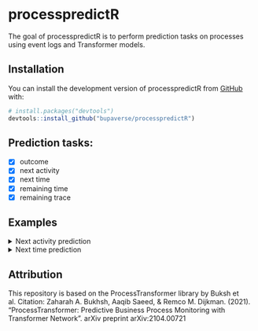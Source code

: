 
<!-- README.md is generated from README.Rmd. Please edit that file -->

# processpredictR

<!-- badges: start -->
<!-- badges: end -->

The goal of processpredictR is to perform prediction tasks on processes
using event logs and Transformer models.

## Installation

You can install the development version of processpredictR from
[GitHub](https://github.com/) with:

``` r
# install.packages("devtools")
devtools::install_github("bupaverse/processpredictR")
```

## Prediction tasks:

-   [x] outcome
-   [x] next activity
-   [x] next time
-   [x] remaining time
-   [x] remaining trace

## Examples

<details>
<summary>
Next activity prediction
</summary>
<p>

### Installation

``` r
install.packages("https://github.com/bupaverse/processpredictR.git")
```

``` r
library(processpredictR)
library(eventdataR)
```

### preprocess dataset

``` r
df <- prepare_examples(patients, task = "next_time")
df
```

### split dataset into train- and test dataset

``` r
set.seed(123)
split <- split_train_test(df, split = 0.7, trace_length_bins = 5)
df_train <- split$train_df
df_test <- split$test_df
```

### tokenize train dataset

``` r
tokens_train <- tokenize(df_train, vocabulary = create_vocabulary(df))
tokens_train
```

### define transformer model

``` r
model <- transformer_model(df)
model
```

### compile transformer model

``` r
transformer_compile(transformer_model = model, learning_rate = 0.001)
```

### fit transformer model

``` r
transformer_fit(transformer_model = model, tokens_train = tokens_train,
                maxlen = max_case_length(df), num_epochs = 15, batch_size = 12, file = "example_model_next_activity")
```

### tokenize test dataset

``` r
tokens_test <- tokenize(df_test, vocabulary = create_vocabulary(df))
```

### predict on test data

``` r
results <- transformer_predict(transformer_model = model, tokens_test = tokens_test, maxlen = max_case_length(df))
results
```

### visualize with tensorboard

``` r
tensorboard(log_dir = "tensorboard/")
```

</p>
</details>
<details>
<summary>
Next time prediction
</summary>
<p>

### Installation

``` r
install.packages("https://github.com/bupaverse/processpredictR.git")
library(processpredictR)
```

### preprocess dataset

``` r
df <- create_prefix_df(eventdataR::patients, prediction = "next_time")
df
```

### split dataset into train- and test dataset

``` r
set.seed(123)
split <- split_train_test(df, split = 0.7, trace_length_bins = 5)
df_train <- split$train_df
df_test <- split$test_df
```

### tokenize train dataset

``` r
tokens_train <- tokenize(df_train, vocabulary = create_vocabulary(df))
tokens_train
```

### define transformer model

``` r
model <- transformer_model(df)
model
```

### compile transformer model

``` r
transformer_compile(transformer_model = model, learning_rate = 0.001)
```

### fit transformer model

``` r
transformer_fit(transformer_model = model, tokens_train = tokens_train,
                maxlen = max_case_length(df), num_epochs = 10, batch_size = 12, file = "example_model_next_time")
```

### tokenize test dataset

``` r
tokens_test <- tokenize(df_test, vocabulary = create_vocabulary(df))
```

### predict on test data

``` r
results <- transformer_predict(transformer_model = model, tokens_test = tokens_test, maxlen = max_case_length(df), predict_type = "metrics")
results
```

### get the predicted values y_pred and calculate metrics

``` r
y_pred <- transformer_predict(transformer_model = model, tokens_test = tokens_test, maxlen = max_case_length(df), predict_type = "y_pred")
y_pred %>% as.vector()
```

``` r
scale(df_test$next_time) -> standardScaled
standardScaled

(y_pred %>% as.vector() * attr(standardScaled, 'scaled:scale') + attr(standardScaled, 'scaled:center')) %>% summary()

MAPE <- mean(abs((tokens_test$token_y-y_pred)/tokens_test$token_y))*100
MAPE
r2_score <- cor(tokens_test$token_y,y_pred)^2
r2_score

Metrics::mae(tokens_test$token_y, y_pred)
Metrics::rmse(tokens_test$token_y, y_pred)
```

### tensorboard

``` r
keras::tensorboard(log_dir = "tensorboard/")
```

</p>
</details>

## Attribution

This repository is based on the ProcessTransformer library by Buksh et
al. Citation: Zaharah A. Bukhsh, Aaqib Saeed, & Remco M. Dijkman.
(2021). “ProcessTransformer: Predictive Business Process Monitoring with
Transformer Network”. arXiv preprint arXiv:2104.00721
